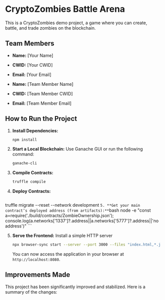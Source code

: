 # CryptoZombies Battle Arena

This is a CryptoZombies demo project, a game where you can create, battle, and trade zombies on the blockchain.

## Team Members

*   **Name:** [Your Name]
*   **CWID:** [Your CWID]
*   **Email:** [Your Email]

*   **Name:** [Team Member Name]
*   **CWID:** [Team Member CWID]
*   **Email:** [Team Member Email]

## How to Run the Project

1.  **Install Dependencies:**
    ```bash
    npm install
    ```

2.  **Start a Local Blockchain:**
    Use Ganache GUI or run the following command:
    ```bash
    ganache-cli
    ```

3.  **Compile Contracts:**
    ```bash
    truffle compile
    ```

4.  **Deploy Contracts:**
    ```bash
  truffle migrate --reset --network development
    ```
5. **Get your main contract’s deployed address (from artifacts):**
    ```bash
    node -e "const a=require('./build/contracts/ZombieOwnership.json'); console.log(a.networks['1337']?.address||a.networks['5777']?.address||'no address')"
    ```

5.  **Serve the Frontend:**
    Install a simple HTTP server
    ```bash
    npx browser-sync start --server --port 3000 --files "index.html,*.js,build/contracts/*.json"
    ```
    
    You can now access the application in your browser at `http://localhost:8080`.

## Improvements Made

This project has been significantly improved and stabilized. Here is a summary of the changes:

